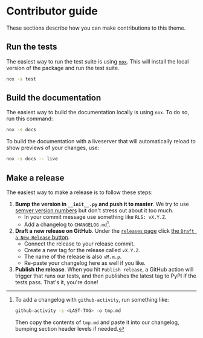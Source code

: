 # Contributor guide

These sections describe how you can make contributions to this theme.


## Run the tests

The easiest way to run the test suite is using [`nox`](https://nox.readthedocs.io/).
This will install the local version of the package and run the test suite.

```bash
nox -s test
```

## Build the documentation

The easiest way to build the documentation locally is using `nox`.
To do so, run this command:

```bash
nox -s docs
```

To build the documentation with a liveserver that will automatically reload to show previews of your changes, use:

```bash
nox -s docs -- live
```

## Make a release

The easiest way to make a release is to follow these steps:

1. **Bump the version in `__init__.py` and push it to master**.
   We try to use [semver version numbers](https://semver.org/) but don't stress out about it too much.
   - In your commit message use something like `RLS: vX.Y.Z`.
   - Add a changelog to `CHANGELOG.md`[^1].
2. **Draft a new release on GitHub**.
   Under the [`releases` page](https://github.com/executablebooks/github-activity/releases) click [the `Draft a New Release` button](https://github.com/executablebooks/github-activity/releases/new).
   - Connect the release to your release commit.
   - Create a new tag for the release called `vX.Y.Z`.
   - The name of the release is also `vM.m.p`.
   - Re-paste your changelog here as well if you like.
3. **Publish the release**.
   When you hit `Publish release`, a GitHub action will trigger that runs our tests, and then publishes the latest tag to PyPI if the tests pass.
   That's it, you're done!


[^1]: To add a changelog with `github-activity`, run something like:

      ```bash
      github-activity -s <LAST-TAG> -o tmp.md
      ```

      Then copy the contents of `tmp.md` and paste it into our changelog, bumping section header levels if needed.
